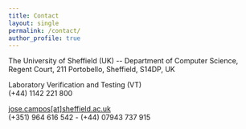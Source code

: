 ```yaml
---
title: Contact
layout: single
permalink: /contact/
author_profile: true
---
```


<p>The University of Sheffield (UK) -- Department of Computer Science,
Regent Court, 211 Portobello, Sheffield, S14DP, UK</p>

<p>Laboratory Verification and Testing (VT) <br />
<i class="fa fa-phone" aria-hidden="true"></i> (+44) 1142 221 800
</p>

<p><a href="mailto:jose.campos@sheffield.ac.uk">
    <i class="fa fa-envelope-o" aria-hidden="true"></i> 
    jose.campos[at]sheffield.ac.uk</a> <br />
  <i class="fa fa-phone" aria-hidden="true"></i> 
  (+351) 964 616 542 - (+44) 07943 737 915
</p>
